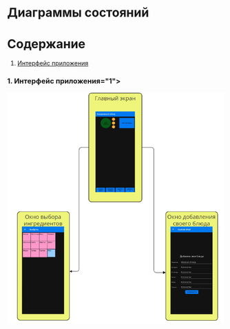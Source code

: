 # Диаграммы состояний  

# Содержание
1. [Интерфейс приложения](#1)


### 1. Интерфейс приложения="1"></a>

![Интерфейс приложения](https://github.com/wannabefreestyler/FoodTracker/blob/f2b061aa7b2d5d13c0aed879beb088b3db3b9861/diagrams/img/state.png)
